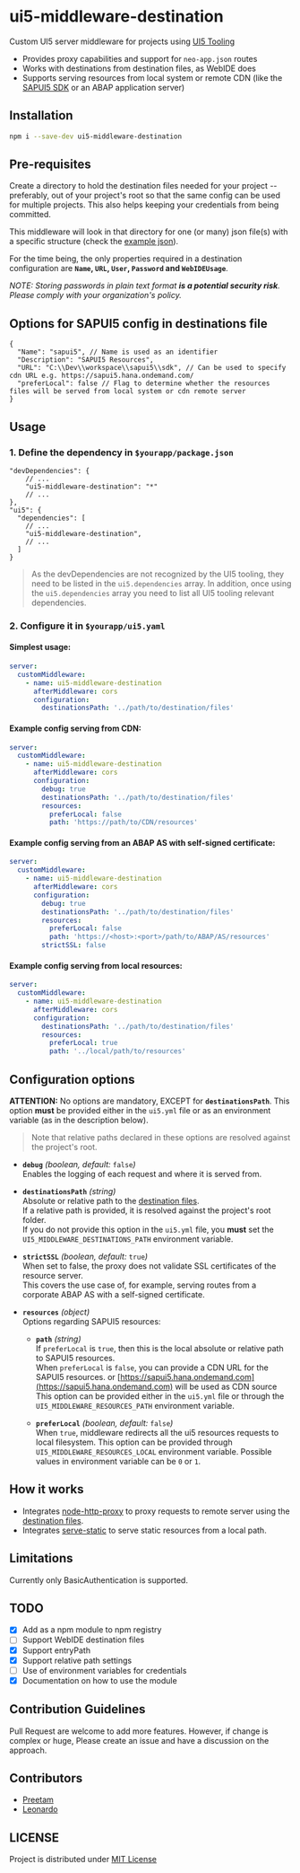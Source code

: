 # ui5-middleware-destination
Custom UI5 server middleware for projects using [UI5 Tooling](https://sap.github.io/ui5-tooling)
* Provides proxy capabilities and support for `neo-app.json` routes
* Works with destinations from destination files, as WebIDE does
* Supports serving resources from local system or remote CDN (like the [SAPUI5 SDK](https://sapui5.hana.ondemand.com) or an ABAP application server)

## Installation
```bash
npm i --save-dev ui5-middleware-destination
```

## Pre-requisites
Create a directory to hold the destination files needed for your project -- preferably, out of your project's root so that the same config can be used for multiple projects. This also helps keeping your credentials from being committed.

This middleware will look in that directory for one (or many) json file(s) with a specific structure (check the [example json](templates/destinations.json)).

For the time being, the only properties required in a destination configuration are **`Name`, `URL`, `User`, `Password` and `WebIDEUsage`**.

*NOTE: Storing passwords in plain text format ***is a potential security risk***. Please comply with your organization's policy.*


## Options for SAPUI5 config in destinations file
```jsonc
{
  "Name": "sapui5", // Name is used as an identifier
  "Description": "SAPUI5 Resources",
  "URL": "C:\\Dev\\workspace\\sapui5\\sdk", // Can be used to specify cdn URL e.g. https://sapui5.hana.ondemand.com/
  "preferLocal": false // Flag to determine whether the resources files will be served from local system or cdn remote server
}
```

## Usage
### 1. Define the dependency in `$yourapp/package.json`

```jsonc
"devDependencies": {
    // ...
    "ui5-middleware-destination": "*"
    // ...
},
"ui5": {
  "dependencies": [
    // ...
    "ui5-middleware-destination",
    // ...
  ]
}
```

> As the devDependencies are not recognized by the UI5 tooling, they need to be listed in the `ui5.dependencies` array. In addition, once using the `ui5.dependencies` array you need to list all UI5 tooling relevant dependencies.

### 2. Configure it in `$yourapp/ui5.yaml`

#### Simplest usage:
```yaml
server:
  customMiddleware:
    - name: ui5-middleware-destination
      afterMiddleware: cors
      configuration:
  	    destinationsPath: '../path/to/destination/files'
```

#### Example config serving from CDN:
```yaml
server:
  customMiddleware:
    - name: ui5-middleware-destination
      afterMiddleware: cors
      configuration:
        debug: true
        destinationsPath: '../path/to/destination/files'
        resources:
          preferLocal: false
          path: 'https://path/to/CDN/resources'
```

#### Example config serving from an ABAP AS with self-signed certificate:
```yaml
server:
  customMiddleware:
    - name: ui5-middleware-destination
      afterMiddleware: cors
      configuration:
        debug: true
        destinationsPath: '../path/to/destination/files'
        resources:
          preferLocal: false
          path: 'https://<host>:<port>/path/to/ABAP/AS/resources'
        strictSSL: false
```

#### Example config serving from local resources:
```yaml
server:
  customMiddleware:
    - name: ui5-middleware-destination
      afterMiddleware: cors
      configuration:
        destinationsPath: '../path/to/destination/files'
        resources:
          preferLocal: true
          path: '../local/path/to/resources'
```

## Configuration options
**ATTENTION:** No options are mandatory, EXCEPT for **`destinationsPath`**. This option **must** be provided either in the `ui5.yml` file or as an environment variable (as in the description below).

> Note that relative paths declared in these options are resolved against the project's root.

* **`debug`** *(boolean, default:* `false`*)*  
Enables the logging of each request and where it is served from.

* **`destinationsPath`** *(string)*  
Absolute or relative path to the [destination files](#pre-requisites).  
If a relative path is provided, it is resolved against the project's root folder.  
If you do not provide this option in the `ui5.yml` file, you **must** set the `UI5_MIDDLEWARE_DESTINATIONS_PATH` environment variable. 

* **`strictSSL`** *(boolean, default:* `true`*)*  
When set to false, the proxy does not validate SSL certificates of the resource server.  
This covers the use case of, for example, serving routes from a corporate ABAP AS with a self-signed certificate.

* **`resources`** *(object)*  
Options regarding SAPUI5 resources:

  * **`path`** *(string)*  
  If `preferLocal` is `true`, then this is the local absolute or relative path to SAPUI5 resources.  
  When `preferLocal` is `false`, you can provide a CDN URL for the SAPUI5 resources. or [https://sapui5.hana.ondemand.com](https://sapui5.hana.ondemand.com) will be used as CDN source  
  This option can be provided either in the `ui5.yml` file or through the `UI5_MIDDLEWARE_RESOURCES_PATH` environment variable.
  
  * **`preferLocal`** *(boolean, default:* `false`*)*  
  When `true`, middleware redirects all the ui5 resources requests to local filesystem.
  This option can be provided through `UI5_MIDDLEWARE_RESOURCES_LOCAL` environment variable. Possible values in environment variable can be `0` or `1`.

## How it works
* Integrates [node-http-proxy](https://github.com/http-party/node-http-proxy) to proxy requests to remote server using the [destination files](#pre-requisites).
* Integrates [serve-static](https://github.com/expressjs/serve-static) to serve static resources from a local path.

## Limitations
Currently only BasicAuthentication is supported.

## TODO

- [x] Add as a npm module to npm registry
- [ ] Support WebIDE destination files
- [x] Support entryPath
- [x] Support relative path settings
- [ ] Use of environment variables for credentials
- [x] Documentation on how to use the module

## Contribution Guidelines
Pull Request are welcome to add more features. However, if change is complex or huge, Please create an issue and have a discussion on the approach.

## Contributors
- [Preetam](https://github.com/preetamkajalrout)
- [Leonardo](https://github.com/leo-ls)

## LICENSE
Project is distributed under [MIT License](LICENSE)